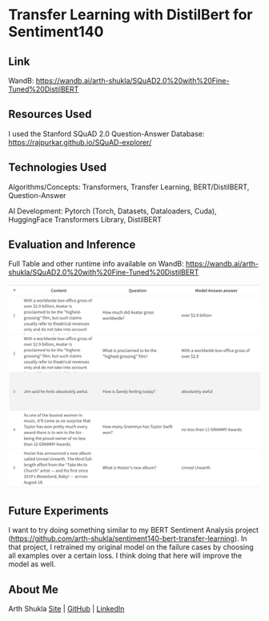 # Transfer Learning with DistilBert for Sentiment140

## Link

WandB: https://wandb.ai/arth-shukla/SQuAD2.0%20with%20Fine-Tuned%20DistilBERT

## Resources Used

I used the Stanford SQuAD 2.0 Question-Answer Database: https://rajpurkar.github.io/SQuAD-explorer/

## Technologies Used

Algorithms/Concepts: Transformers, Transfer Learning, BERT/DistilBERT, Question-Answer

AI Development: Pytorch (Torch, Datasets, Dataloaders, Cuda), HuggingFace Transformers Library, DistilBERT

## Evaluation and Inference

Full Table and other runtime info available on WandB: https://wandb.ai/arth-shukla/SQuAD2.0%20with%20Fine-Tuned%20DistilBERT

<div align='center'>
    <a href='https://wandb.ai/arth-shukla/SQuAD2.0%20with%20Fine-Tuned%20DistilBERT/reports/Weave-QA-Inference-23-05-28-20-17-04---Vmlldzo0NDkxMzgy'><img src='imgs/inference_table.png' /></a>
</div>

## Future Experiments

I want to try doing something similar to my BERT Sentiment Analysis project (https://github.com/arth-shukla/sentiment140-bert-transfer-learning). In that project, I retrained my original model on the failure cases by choosing all examples over a certain loss. I think doing that here will improve the model as well.

## About Me

Arth Shukla [Site](https://arth.website) | [GitHub](https://github.com/arth-shukla) | [LinkedIn](https://www.linkedin.com/in/arth-shukla/)
